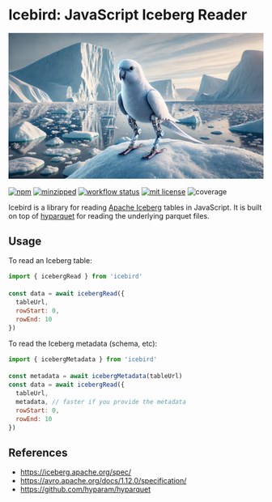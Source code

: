 # Icebird: JavaScript Iceberg Reader

![Iceberg Icebird](icebird.jpg)

[![npm](https://img.shields.io/npm/v/icebird)](https://www.npmjs.com/package/icebird)
[![minzipped](https://img.shields.io/bundlephobia/minzip/icebird)](https://www.npmjs.com/package/icebird)
[![workflow status](https://github.com/hyparam/icebird/actions/workflows/ci.yml/badge.svg)](https://github.com/hyparam/icebird/actions)
[![mit license](https://img.shields.io/badge/License-MIT-orange.svg)](https://opensource.org/licenses/MIT)
![coverage](https://img.shields.io/badge/Coverage-88-darkred)

Icebird is a library for reading [Apache Iceberg](https://iceberg.apache.org/) tables in JavaScript. It is built on top of [hyparquet](https://github.com/hyparam/hyparquet) for reading the underlying parquet files.

## Usage

To read an Iceberg table:

```javascript
import { icebergRead } from 'icebird'

const data = await icebergRead({
  tableUrl,
  rowStart: 0,
  rowEnd: 10
})
```

To read the Iceberg metadata (schema, etc):

```javascript
import { icebergMetadata } from 'icebird'

const metadata = await icebergMetadata(tableUrl)
const data = await icebergRead({
  tableUrl,
  metadata, // faster if you provide the metadata
  rowStart: 0,
  rowEnd: 10
})
```

## References

 - https://iceberg.apache.org/spec/
 - https://avro.apache.org/docs/1.12.0/specification/
 - https://github.com/hyparam/hyparquet

